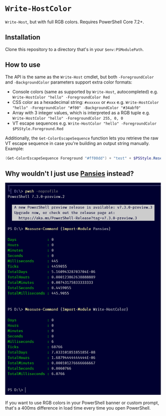 # `Write-HostColor`

`Write-Host`, but with full RGB colors. Requires PowerShell Core 7.2+.

## Installation

Clone this repository to a directory that's in your `$env:PSModulePath`.

## How to use

The API is the same as the `Write-Host` cmdlet, but both `-ForegroundColor` and `-BackgroundColor` parameters support extra color formats:

- Console colors (same as supported by `Write-Host`, autocompleted)
	e.g. `Write-HostColor "hello" -ForegroundColor Red`
- CSS color as a hexadecimal string: `#xxxxxx` or `#xxx`
	e.g. `Write-HostColor "hello" -ForegroundColor "#f00" -BackgroundColor "#34abf0"`
- Array with 3 integer values, which is interpreted as a RGB tuple
	e.g. `Write-HostColor "hello" -ForegroundColor 255, 0, 0`
- VT escape sequences
	e.g. `Write-HostColor "hello" -ForegroundColor $PSStyle.Foreground.Red`

Additionally, the `Get-ColorEscapeSequence` function lets you retrieve the raw VT escape sequence in case you're building an output string manually. Example:

```powershell
(Get-ColorEscapeSequence Foreground "#ff00dd") + "test" + $PSStyle.Reset
```



## Why wouldn't I just use [Pansies](https://github.com/PoshCode/Pansies/) instead?

![Pansies take a long time to load.](./pansies_comparison.png)

If you want to use RGB colors in your PowerShell banner or custom prompt, that's a 400ms difference in load time every time you open PowerShell.